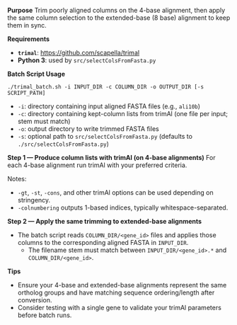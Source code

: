 **Purpose**
Trim poorly aligned columns on the 4-base alignment, then apply the same column selection to the extended-base (8 base) alignment to keep them in sync.

**Requirements**
- **`trimal`**: https://github.com/scapella/trimal
- **Python 3**: used by `src/selectColsFromFasta.py`

**Batch Script Usage**
```
./trimal_batch.sh -i INPUT_DIR -c COLUMN_DIR -o OUTPUT_DIR [-s SCRIPT_PATH]
```
- `-i`: directory containing input aligned FASTA files (e.g., `ali10b`)
- `-c`: directory containing kept-column lists from trimAl (one file per input; stem must match)
- `-o`: output directory to write trimmed FASTA files
- `-s`: optional path to `src/selectColsFromFasta.py` (defaults to `./src/selectColsFromFasta.py`)


**Step 1 — Produce column lists with trimAl (on 4-base alignments)**
For each 4-base alignment run trimAl with your preferred criteria.


Notes:
- `-gt`, `-st`, `-cons`, and other trimAl options can be used depending on stringency.
- `-colnumbering` outputs 1-based indices, typically whitespace-separated.


**Step 2 — Apply the same trimming to extended-base alignments**
- The batch script reads `COLUMN_DIR/<gene_id>` files and applies those columns to the corresponding aligned FASTA in `INPUT_DIR`.
  - The filename stem must match between `INPUT_DIR/<gene_id>.*` and `COLUMN_DIR/<gene_id>`.

**Tips**
- Ensure your 4-base and extended-base alignments represent the same ortholog groups and have matching sequence ordering/length after conversion.
- Consider testing with a single gene to validate your trimAl parameters before batch runs.
